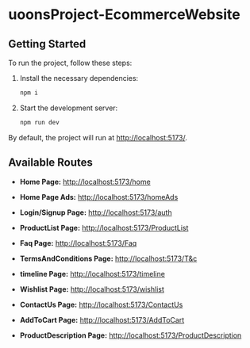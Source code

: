 # uoonsProject-EcommerceWebsite

## Getting Started

To run the project, follow these steps:

1. Install the necessary dependencies:
    ```bash
    npm i
    ```

2. Start the development server:
    ```bash
    npm run dev
    ```

By default, the project will run at [http://localhost:5173/](http://localhost:5173/).

## Available Routes

- **Home Page:** [http://localhost:5173/home](http://localhost:5173/home)

- **Home Page Ads:** [http://localhost:5173/homeAds](http://localhost:5173/homeAds)

- **Login/Signup Page:** [http://localhost:5173/auth](http://localhost:5173/auth)

- **ProductList Page:** [http://localhost:5173/ProductList](http://localhost:5173/ProductList)

- **Faq Page:** [http://localhost:5173/Faq](http://localhost:5173/Faq)

- **TermsAndConditions Page:** [http://localhost:5173/T&c](http://localhost:5173/T&c)

- **timeline Page:** [http://localhost:5173/timeline](http://localhost:5173/timeline)

- **Wishlist Page:** [http://localhost:5173/wishlist](http://localhost:5173/wishlist)

- **ContactUs Page:** [http://localhost:5173/ContactUs](http://localhost:5173/ContactUs)

- **AddToCart Page:** [http://localhost:5173/AddToCart](http://localhost:5173/AddToCart)

- **ProductDescription Page:** [http://localhost:5173/ProductDescription](http://localhost:5173/ProductDescription)



